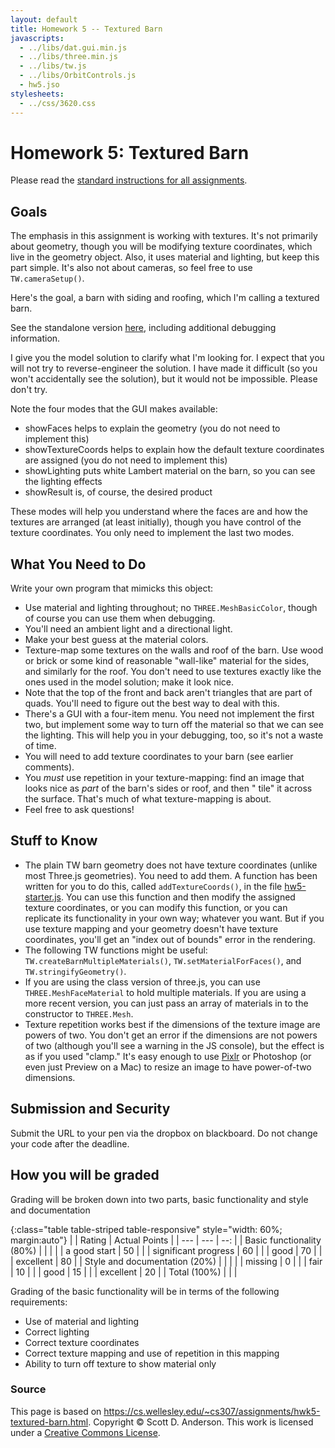 ```yaml
---
layout: default
title: Homework 5 -- Textured Barn
javascripts:
  - ../libs/dat.gui.min.js
  - ../libs/three.min.js
  - ../libs/tw.js
  - ../libs/OrbitControls.js
  - hw5.jso
stylesheets:
  - ../css/3620.css
---
```

# Homework 5: Textured Barn

Please read the [standard instructions for all assignments](common.html).

## Goals

The emphasis in this assignment is working with textures. It's not primarily
about geometry, though you will be modifying texture coordinates, which live
in the geometry object. Also, it uses material and lighting, but keep this
part simple. It's also not about cameras, so feel free to use
`TW.cameraSetup()`.

Here's the goal, a barn with siding and roofing, which I'm calling a textured
barn.

<div id="canvasParent">
<div id="guiParent" class="datgui"></div>
</div>

<div id="colorInfo" style="display: none"></div>
<div id="geomInfo" style="display: none"></div>


See the standalone version [here](hw5-solution.html), including additional debugging information.

I give you the model solution to clarify what I'm looking for. I expect that you will not try to reverse-engineer the solution. I have made it difficult (so you won't accidentally see the solution), but it would not be impossible. Please don't try.


Note the four modes that the GUI makes available:

  * showFaces helps to explain the geometry (you do not need to implement this)
  * showTextureCoords helps to explain how the default texture coordinates are assigned (you do not need to implement this)
  * showLighting puts white Lambert material on the barn, so you can see the lighting effects 
  * showResult is, of course, the desired product 

These modes will help you understand where the faces are and how the textures
are arranged (at least initially), though you have control of the texture
coordinates. You only need to implement the last two modes.


## What You Need to Do

Write your own program that mimicks this object:

  * Use material and lighting throughout; no `THREE.MeshBasicColor`, though of course you can use them when debugging. 
  * You'll need an ambient light and a directional light. 
  * Make your best guess at the material colors. 
  * Texture-map some textures on the walls and roof of the barn. Use wood or brick or some kind of reasonable "wall-like" material for the sides, and similarly for the roof. You don't need to use textures exactly like the ones used in the model solution; make it look nice. 
  * Note that the top of the front and back aren't triangles that are part of quads. You'll need to figure out the best way to deal with this. 
  * There's a GUI with a four-item menu. You need not implement the first two, but implement some way to turn off the material so that we can see the lighting. This will help you in your debugging, too, so it's not a waste of time. 
  * You will need to add texture coordinates to your barn (see earlier comments). 
  * You _must_ use repetition in your texture-mapping: find an image that looks nice as _part_ of the barn's sides or roof, and then " tile" it across the surface. That's much of what texture-mapping is about. 
  * Feel free to ask questions! 


## Stuff to Know

  * The plain TW barn geometry does not have texture coordinates (unlike most Three.js geometries). You need to add them. A function has been written for you to do this, called `addTextureCoords()`, in the file [hw5-starter.js](hw5-starter.js). You can use this function and then modify the assigned texture coordinates, or you can modify this function, or you can replicate its functionality in your own way; whatever you want. But if you use texture mapping and your geometry doesn't have texture coordinates, you'll get an "index out of bounds" error in the rendering.
  * The following TW functions might be useful: `TW.createBarnMultipleMaterials()`, `TW.setMaterialForFaces()`, and `TW.stringifyGeometry()`.
  * If you are using the class version of three.js, you can use `THREE.MeshFaceMaterial` to hold multiple materials. If you are using a more recent version, you can just pass an array of materials in to the constructor to `THREE.Mesh`.
  * Texture repetition works best if the dimensions of the texture image are powers of two. You don't get an error if the dimensions are not powers of two (although you'll see a warning in the JS console), but the effect is as if you used "clamp." It's easy enough to use [Pixlr](http://www.pixlr.com) or Photoshop (or even just Preview on a Mac) to resize an image to have power-of-two dimensions. 


## Submission and Security

Submit the URL to your pen via the dropbox on blackboard. Do not change your code after the deadline.

## How you will be graded

Grading will be broken down into two parts, basic functionality and style and documentation

{:class="table table-striped table-responsive" style="width: 60%; margin:auto"}
| | Rating | Actual Points |
| --- | --- | --: | 
| Basic functionality (80%) | | |
| | a good start | 50 | 
| | significant progress | 60 |
| | good | 70 |
| | excellent | 80 |
| Style and documentation (20%) | | |
| | missing | 0 |
| | fair | 10 |
| | good | 15 |
| | excellent | 20 |
| Total (100%) | | |


Grading of the basic functionality will be in terms of the following requirements:

  * Use of material and lighting
  * Correct lighting
  * Correct texture coordinates
  * Correct texture mapping and use of repetition in this mapping
  * Ability to turn off texture to show material only


### Source

This page is based on <https://cs.wellesley.edu/~cs307/assignments/hwk5-textured-barn.html>. Copyright &copy; Scott D. Anderson. This work is licensed under a [Creative Commons License](http://creativecommons.org/licenses/by-nc-sa/1.0/). 
